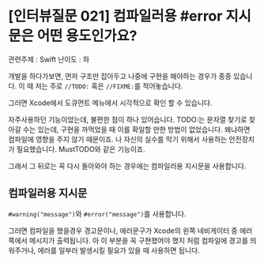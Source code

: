# [인터뷰질문 021] 컴파일러용 #error 지시문은 어떤 용도인가요?

관련주제 : Swift
난이도 : 하

개발을 하다가보면, 먼저 구조만 잡아두고 나중에 구현을 해야하는 경우가 종종 있습니다. 이 때 저는 주로
`//TODO:` 혹은 `//FIXME:`를 적어놓습니다.

그러면 Xcode에서 도큐먼트 메뉴에서 시각적으로 확인 할 수 있습니다.

자주사용하던 기능이었는데, 불편한 점이 하나 있어습니다. TODO:는 문자열 찾기로 찾아갈 수는 있는데, 구현을 까먹었을 때 이를 확일할 만한 방법이 없었습니다. 왜냐하면 컴파일에 영향을 주지 않기 때문이죠.
나 자신의 실수를 막기 위해서 사용하는 안전장치가 필요했습니다. MustTODO와 같은 기능이죠.

그래서 그 뒤로는 꼭 다시 돌아와야 하는 경우에는 컴파일러용 지시문을 사용합니다.

## 컴파일러용 지시문
`#warning("message")`와 `#error("message")`를 사용합니다.

그러면 컴파일을 했을경우 경고문이나, 에러문구가 Xcode의 왼쪽 네비게이터 중 에러 쪽에서 메시지가 출력됩니다. 아 이 부분을 꼭 구현했어야 했지 처럼 컴파일에 경고를 띄워주거나, 에러를 일부러 발생시킬 필요가 있을 때 사용하면 됩니다.
